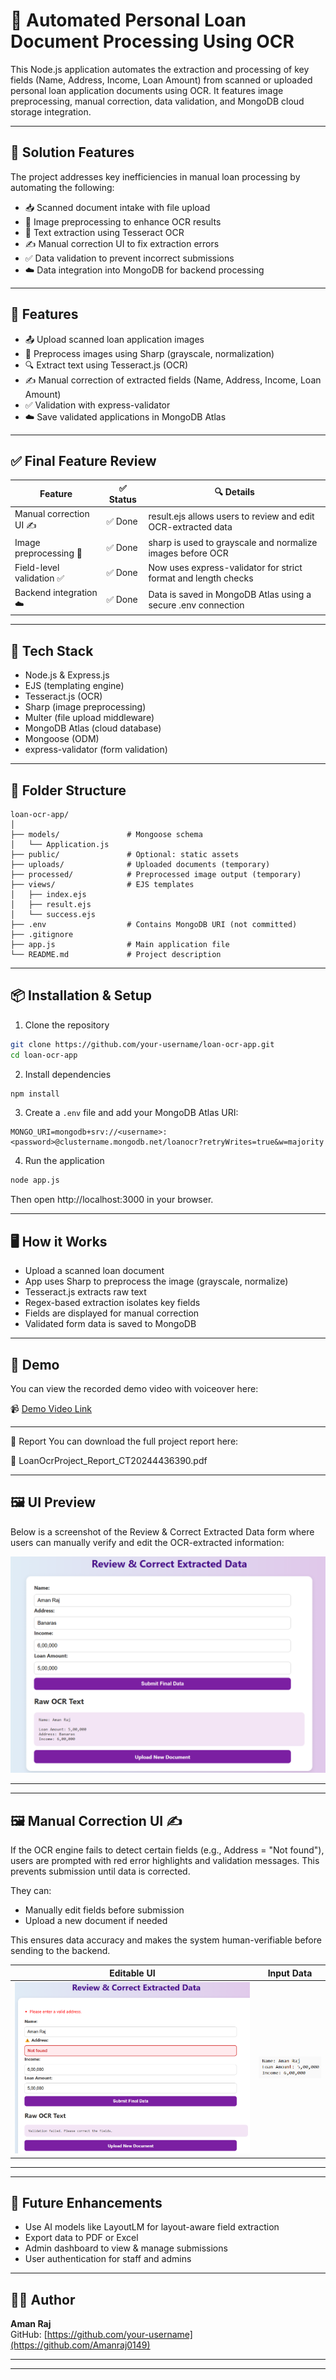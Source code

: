 # 📄 Automated Personal Loan Document Processing Using OCR

This Node.js application automates the extraction and processing of key fields (Name, Address, Income, Loan Amount) from scanned or uploaded personal loan application documents using OCR. It features image preprocessing, manual correction, data validation, and MongoDB cloud storage integration.

---

## 🧩 Solution Features

The project addresses key inefficiencies in manual loan processing by automating the following:

- 📥 Scanned document intake with file upload
- 🧼 Image preprocessing to enhance OCR results
- 🔎 Text extraction using Tesseract OCR
- ✍️ Manual correction UI to fix extraction errors
- ✅ Data validation to prevent incorrect submissions
- ☁️ Data integration into MongoDB for backend processing

---

## 🚀 Features

- 📤 Upload scanned loan application images
- 🧼 Preprocess images using Sharp (grayscale, normalization)
- 🔍 Extract text using Tesseract.js (OCR)
- ✍️ Manual correction of extracted fields (Name, Address, Income, Loan Amount)
- ✅ Validation with express-validator
- ☁️ Save validated applications in MongoDB Atlas

---

## ✅ Final Feature Review

| Feature                 | ✅ Status | 🔍 Details                                                                 |
|--------------------------|-----------|----------------------------------------------------------------------------|
| Manual correction UI ✍️  | ✅ Done   | result.ejs allows users to review and edit OCR-extracted data              |
| Image preprocessing 🧼   | ✅ Done   | sharp is used to grayscale and normalize images before OCR                 |
| Field-level validation ✅ | ✅ Done   | Now uses express-validator for strict format and length checks            |
| Backend integration ☁️   | ✅ Done   | Data is saved in MongoDB Atlas using a secure .env connection             |

---

## 🧰 Tech Stack

- Node.js & Express.js
- EJS (templating engine)
- Tesseract.js (OCR)
- Sharp (image preprocessing)
- Multer (file upload middleware)
- MongoDB Atlas (cloud database)
- Mongoose (ODM)
- express-validator (form validation)

---

## 📂 Folder Structure

```
loan-ocr-app/
│
├── models/               # Mongoose schema
│   └── Application.js
├── public/               # Optional: static assets
├── uploads/              # Uploaded documents (temporary)
├── processed/            # Preprocessed image output (temporary)
├── views/                # EJS templates
│   ├── index.ejs
│   ├── result.ejs
│   └── success.ejs
├── .env                  # Contains MongoDB URI (not committed)
├── .gitignore
├── app.js                # Main application file
└── README.md             # Project description
```

---

## 📦 Installation & Setup

1. Clone the repository

```bash
git clone https://github.com/your-username/loan-ocr-app.git
cd loan-ocr-app
```

2. Install dependencies

```bash
npm install
```

3. Create a `.env` file and add your MongoDB Atlas URI:

```env
MONGO_URI=mongodb+srv://<username>:<password>@clustername.mongodb.net/loanocr?retryWrites=true&w=majority
```

4. Run the application

```bash
node app.js
```

Then open http://localhost:3000 in your browser.

---

## 🖥️ How it Works

- Upload a scanned loan document
- App uses Sharp to preprocess the image (grayscale, normalize)
- Tesseract.js extracts raw text
- Regex-based extraction isolates key fields
- Fields are displayed for manual correction
- Validated form data is saved to MongoDB

---

## 🎥 Demo

You can view the recorded demo video with voiceover here:

📹 [Demo Video Link](https://drive.google.com/file/d/1QKSvfDcFrZZ2CcFgkQB4t7ZifZL-B8_a/view?usp=drive_link)

---

📄 Report
You can download the full project report here:

📘 LoanOcrProject_Report_CT20244436390.pdf


---

## 🖼️ UI Preview

Below is a screenshot of the Review & Correct Extracted Data form where users can manually verify and edit the OCR-extracted information:

![Loan OCR UI](ocr_form_ui_preview.png)


----


----
## 🖼️ Manual Correction UI ✍️

If the OCR engine fails to detect certain fields (e.g., Address = "Not found"), users are prompted with red error highlights and validation messages. This prevents submission until data is corrected.

They can:
- Manually edit fields before submission
- Upload a new document if needed

This ensures data accuracy and makes the system human-verifiable before sending to the backend.

| Editable UI | Input Data |
|-------------|------------------|
| ![Editable OCR Fields](ocr_field_editable_ui.png) | ![Missing Field Error](ocr_missing_field_error.png) |


----


----
## 📌 Future Enhancements

- Use AI models like LayoutLM for layout-aware field extraction
- Export data to PDF or Excel
- Admin dashboard to view & manage submissions
- User authentication for staff and admins

---

## 👨‍💻 Author

**Aman Raj**  
GitHub: [https://github.com/your-username](https://github.com/Amanraj0149)

---


---


